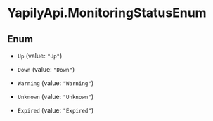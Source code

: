 # YapilyApi.MonitoringStatusEnum

## Enum


* `Up` (value: `"Up"`)

* `Down` (value: `"Down"`)

* `Warning` (value: `"Warning"`)

* `Unknown` (value: `"Unknown"`)

* `Expired` (value: `"Expired"`)



